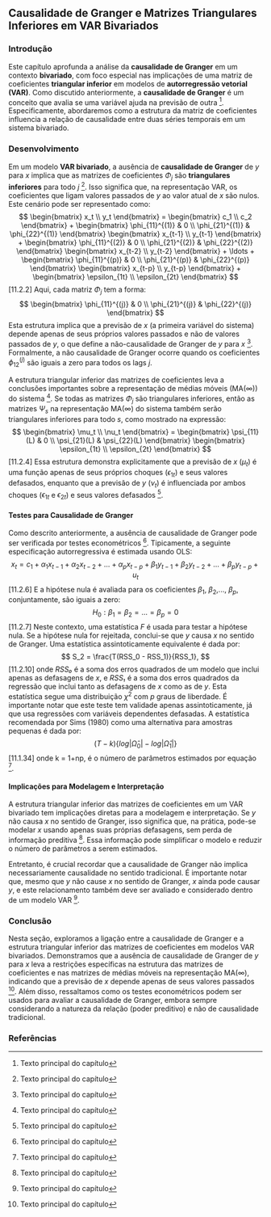 ## Causalidade de Granger e Matrizes Triangulares Inferiores em VAR Bivariados

### Introdução
Este capítulo aprofunda a análise da **causalidade de Granger** em um contexto **bivariado**, com foco especial nas implicações de uma matriz de coeficientes **triangular inferior** em modelos de **autorregressão vetorial (VAR)**. Como discutido anteriormente, a **causalidade de Granger** é um conceito que avalia se uma variável ajuda na previsão de outra [^1]. Especificamente, abordaremos como a estrutura da matriz de coeficientes influencia a relação de causalidade entre duas séries temporais em um sistema bivariado.

### Desenvolvimento
Em um modelo **VAR bivariado**, a ausência de **causalidade de Granger** de *$y$* para *$x$* implica que as matrizes de coeficientes $\Phi_j$ são **triangulares inferiores** para todo *$j$* [^1]. Isso significa que, na representação VAR, os coeficientes que ligam valores passados de *$y$* ao valor atual de *$x$* são nulos.
Este cenário pode ser representado como:
$$ \begin{bmatrix} x_t \\ y_t \end{bmatrix} = \begin{bmatrix} c_1 \\ c_2 \end{bmatrix} + \begin{bmatrix} \phi_{11}^{(1)} & 0 \\ \phi_{21}^{(1)} & \phi_{22}^{(1)} \end{bmatrix} \begin{bmatrix} x_{t-1} \\ y_{t-1} \end{bmatrix} + \begin{bmatrix} \phi_{11}^{(2)} & 0 \\ \phi_{21}^{(2)} & \phi_{22}^{(2)} \end{bmatrix} \begin{bmatrix} x_{t-2} \\ y_{t-2} \end{bmatrix} + \ldots + \begin{bmatrix} \phi_{11}^{(p)} & 0 \\ \phi_{21}^{(p)} & \phi_{22}^{(p)} \end{bmatrix} \begin{bmatrix} x_{t-p} \\ y_{t-p} \end{bmatrix} + \begin{bmatrix} \epsilon_{1t} \\ \epsilon_{2t} \end{bmatrix} $$ [11.2.2]
Aqui, cada matriz $\Phi_j$ tem a forma:
$$ \begin{bmatrix} \phi_{11}^{(j)} & 0 \\ \phi_{21}^{(j)} & \phi_{22}^{(j)} \end{bmatrix} $$
Esta estrutura implica que a previsão de *$x$* (a primeira variável do sistema) depende apenas de seus próprios valores passados e não de valores passados de *$y$*, o que define a não-causalidade de Granger de *$y$* para *$x$* [^1]. Formalmente, a não causalidade de Granger ocorre quando os coeficientes $\phi_{12}^{(j)}$ são iguais a zero para todos os lags *$j$*.

A estrutura triangular inferior das matrizes de coeficientes leva a conclusões importantes sobre a representação de médias móveis (MA(∞)) do sistema [^1]. Se todas as matrizes $\Phi_j$ são triangulares inferiores, então as matrizes $\Psi_s$ na representação MA(∞) do sistema também serão triangulares inferiores para todo *$s$*,  como mostrado na expressão:
$$ \begin{bmatrix} \mu_t \\ \nu_t \end{bmatrix} = \begin{bmatrix} \psi_{11}(L) & 0 \\ \psi_{21}(L) & \psi_{22}(L) \end{bmatrix} \begin{bmatrix} \epsilon_{1t} \\ \epsilon_{2t} \end{bmatrix} $$ [11.2.4]
Essa estrutura demonstra explicitamente que a previsão de *$x$* ($\mu_t$) é uma função apenas de seus próprios choques ($\epsilon_{1t}$) e seus valores defasados, enquanto que a previsão de *$y$* ($\nu_t$) é influenciada por ambos choques ($\epsilon_{1t}$ e $\epsilon_{2t}$) e seus valores defasados [^1].

#### Testes para Causalidade de Granger
Como descrito anteriormente, a ausência de causalidade de Granger pode ser verificada por testes econométricos [^1]. Tipicamente, a seguinte especificação autorregressiva é estimada usando OLS:
$$ x_t = c_1 + \alpha_1 x_{t-1} + \alpha_2 x_{t-2} + \ldots + \alpha_p x_{t-p} + \beta_1 y_{t-1} + \beta_2 y_{t-2} + \ldots + \beta_p y_{t-p} + u_t $$ [11.2.6]
E a hipótese nula é avaliada para os coeficientes $\beta_1$, $\beta_2$,..., $\beta_p$, conjuntamente, são iguais a zero:
$$ H_0: \beta_1 = \beta_2 = \ldots = \beta_p = 0 $$  [11.2.7]
Neste contexto, uma estatística *$F$* é usada para testar a hipótese nula.
Se a hipótese nula for rejeitada, conclui-se que *$y$* causa *$x$* no sentido de Granger. Uma estatística assintoticamente equivalente é dada por:
$$ S_2 = \frac{T(RSS_0 - RSS_1)}{RSS_1}, $$ [11.2.10]
onde *RSS₀* é a soma dos erros quadrados de um modelo que inclui apenas as defasagens de *$x$*, e *RSS₁* é a soma dos erros quadrados da regressão que inclui tanto as defasagens de *$x$* como as de *$y$*. Esta estatística segue uma distribuição $\chi^2$ com *$p$* graus de liberdade.  É importante notar que este teste tem validade apenas assintoticamente, já que usa regressões com variáveis dependentes defasadas. A estatística recomendada por Sims (1980) como uma alternativa para amostras pequenas é dada por:
$$ (T-k)\{log|\hat{\Omega}_0| - log|\hat{\Omega}_1|\} $$ [11.1.34]
onde k = 1+np, é o número de parâmetros estimados por equação [^1].

#### Implicações para Modelagem e Interpretação
A estrutura triangular inferior das matrizes de coeficientes em um VAR bivariado tem implicações diretas para a modelagem e interpretação. Se *$y$* não causa *$x$* no sentido de Granger, isso significa que, na prática, pode-se modelar *$x$* usando apenas suas próprias defasagens, sem perda de informação preditiva [^1]. Essa informação pode simplificar o modelo e reduzir o número de parâmetros a serem estimados.

Entretanto, é crucial recordar que a causalidade de Granger não implica necessariamente causalidade no sentido tradicional. É importante notar que, mesmo que *$y$* não cause *$x$* no sentido de Granger, *$x$* ainda pode causar *$y$*, e este relacionamento também deve ser avaliado e considerado dentro de um modelo VAR [^1].

### Conclusão
Nesta seção, exploramos a ligação entre a causalidade de Granger e a estrutura triangular inferior das matrizes de coeficientes em modelos VAR bivariados. Demonstramos que a ausência de causalidade de Granger de *$y$* para *$x$* leva a restrições específicas na estrutura das matrizes de coeficientes e nas matrizes de médias móveis na representação MA(∞), indicando que a previsão de *$x$* depende apenas de seus valores passados [^1]. Além disso, ressaltamos como os testes econométricos podem ser usados para avaliar a causalidade de Granger, embora sempre considerando a natureza da relação (poder preditivo) e não de causalidade tradicional.

### Referências
[^1]: Texto principal do capítulo
[^2]: Como vimos anteriormente, modelos VAR são ferramentas poderosas para modelar as interdependências entre múltiplas séries temporais
<!-- END -->
